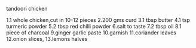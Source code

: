tandoori chicken

1.1 whole chicken,cut in 10-12 pieces
2.200 gms curd
3.1 tbsp butter
4.1 tsp turmeric powder
5.2 tbsp red chilli powder
6.salt to taste
7.2 tbsp oil
8.1 piece of charcoal
9.ginger garlic paste
10.garnish
11.coriander leaves
12.onion slices,
13.lemons halves